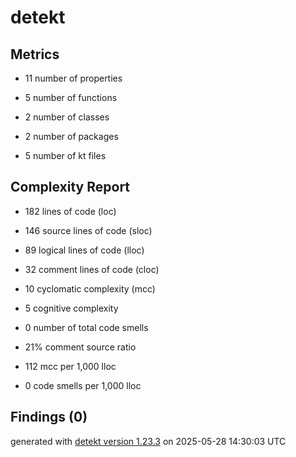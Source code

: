 # detekt

## Metrics

* 11 number of properties

* 5 number of functions

* 2 number of classes

* 2 number of packages

* 5 number of kt files

## Complexity Report

* 182 lines of code (loc)

* 146 source lines of code (sloc)

* 89 logical lines of code (lloc)

* 32 comment lines of code (cloc)

* 10 cyclomatic complexity (mcc)

* 5 cognitive complexity

* 0 number of total code smells

* 21% comment source ratio

* 112 mcc per 1,000 lloc

* 0 code smells per 1,000 lloc

## Findings (0)

generated with [detekt version 1.23.3](https://detekt.dev/) on 2025-05-28 14:30:03 UTC
